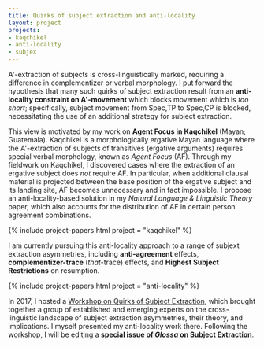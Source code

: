 ```yaml
---
title: Quirks of subject extraction and anti-locality
layout: project
projects:
- kaqchikel
- anti-locality
- subjex
---
```


A'-extraction of subjects is cross-linguistically marked, requiring a difference in complementizer or verbal morphology. I put forward the hypothesis that many such quirks of subject extraction result from an **anti-locality constraint on A'-movement** which blocks movement which is *too short*; specifically, subject movement from Spec,TP to Spec,CP is blocked, necessitating the use of an additional strategy for subject extraction.

This view is motivated by my work on **Agent Focus in Kaqchikel** (Mayan; Guatemala). Kaqchikel is a morphologically ergative Mayan language where the A'-extraction of subjects of transitives (ergative arguments) requires special verbal morphology, known as *Agent Focus* (AF). Through my fieldwork on Kaqchikel, I discovered cases where the extraction of an ergative subject does *not* require AF. In particular, when additional clausal material is projected between the base position of the ergative subject and its landing site, AF becomes unnecessary and in fact impossible. I propose an anti-locality-based solution in my *Natural Language & Linguistic Theory* paper, which also accounts for the distribution of AF in certain person agreement combinations.

{% include project-papers.html project = "kaqchikel" %}

I am currently pursuing this anti-locality approach to a range of subjext extraction asymmetries, including **anti-agreement** effects, **complementizer-trace** (*that*-trace) effects, and **Highest Subject Restrictions** on resumption. 

{% include project-papers.html project = "anti-locality" %}

In 2017, I hosted a [Workshop on Quirks of Subject Extraction](/subjex/), which brought together a group of established and emerging experts on the cross-linguistic landscape of subject extraction asymmetries, their theory, and implications. I myself presented my anti-locality work there. Following the workshop, I will be editing a [**special issue of *Glossa* on Subject Extraction**](https://www.glossa-journal.org/collections/special/subject-extraction/).
